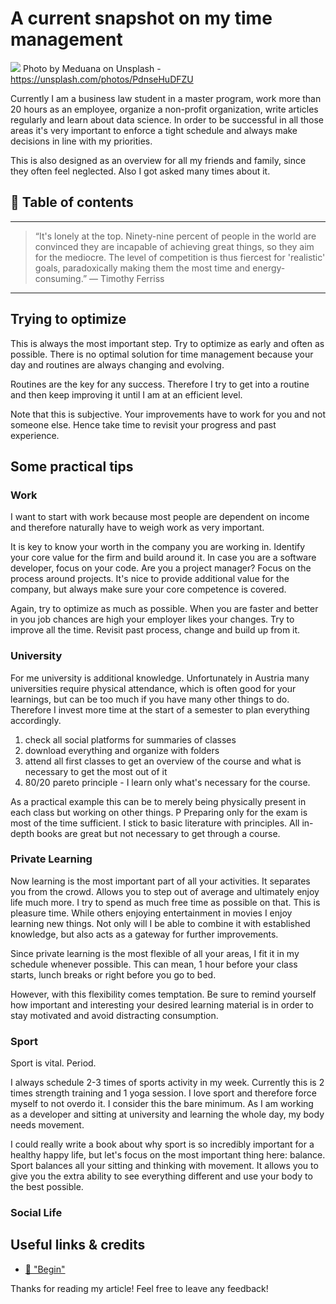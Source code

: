# A current snapshot on my time management
[<img src="https://images.unsplash.com/photo-1422360902398-0a91ff2c1a1f?dpr=1&auto=compress,format&fit=crop&w=1432&h=&q=80&cs=tinysrgb&crop=">](
https://unsplash.com/photos/PdnseHuDFZU)
Photo by Meduana on Unsplash - https://unsplash.com/photos/PdnseHuDFZU


Currently I am a business law student in a master program, work more than 20 hours as an employee, organize a non-profit organization, write articles regularly and learn about data science. In order to be successful in all those areas it's very important to enforce a tight schedule and always make decisions in line with my priorities. 

This is also designed as an overview for all my friends and family, since they often feel neglected. Also I got asked many times about it.

## 📄 Table of contents


---
>“It's lonely at the top. Ninety-nine percent of people in the world are convinced they are incapable of achieving great things, so they aim for the mediocre. The level of competition is thus fiercest for 'realistic' goals, paradoxically making them the most time and energy-consuming.” 
― Timothy Ferriss
---

## Trying to optimize

This is always the most important step. Try to optimize as early and often as possible. There is no optimal solution for time management because your day and routines are always changing and evolving.

Routines are the key for any success. Therefore I try to get into a routine and then keep improving it until I am at an efficient level. 

Note that this is subjective. Your improvements have to work for you and not someone else. Hence take time to revisit your progress and past experience.


## Some practical tips

### Work

I want to start with work because most people are dependent on income and therefore naturally have to weigh work as very important. 

It is key to know your worth in the company you are working in. Identify your core value for the firm and build around it. 
In case you are a software developer, focus on your code. Are you a project manager? Focus on the process around projects. It's nice to provide additional value for the company, but always make sure your core competence is covered.

Again, try to optimize as much as possible. When you are faster and better in you job chances are high your employer likes your changes. Try to improve all the time. Revisit past process, change and build up from it.

### University

For me university is additional knowledge. Unfortunately in Austria many universities require physical attendance, which is often good for your learnings, but can be too much if you have many other things to do. Therefore I invest more time at the start of a semester to plan everything accordingly.

1. check all social platforms for summaries of classes
1. download everything and organize with folders
1. attend all first classes to get an overview of the course and what is necessary to get the most out of it
1. 80/20 pareto principle - I learn only what's necessary for the course. 

As a practical example this can be to merely being physically present in each class but working on other things. P Preparing only for the exam is most of the time sufficient. I stick to basic literature with principles. All in-depth books are great but not necessary to get through a course.

### Private Learning

Now learning is the most important part of all your activities. It separates you from the crowd. Allows you to step out of average and ultimately enjoy life much more. I try to spend as much free time as possible on that. This is pleasure time. While others enjoying entertainment in movies I enjoy learning new things. Not only will I be able to combine it with established knowledge, but also acts as a gateway for further improvements.

Since private learning is the most flexible of all your areas, I fit it in my schedule whenever possible. This can mean, 1 hour before your class starts, lunch breaks or right before you go to bed. 

However, with this flexibility comes temptation. Be sure to remind yourself how important and interesting your desired learning material is in order to stay motivated and avoid distracting consumption.  

### Sport

Sport is vital. Period. 

I always schedule 2-3 times of sports activity in my week. Currently this is 2 times strength training and 1 yoga session. I love sport and therefore force myself to not overdo it. I consider this the bare minimum. As I am working as a developer and sitting at university and learning the whole day, my body needs movement. 

I could really write a book about why sport is so incredibly important for a healthy happy life, but let's focus on the most important thing here: balance. Sport balances all your sitting and thinking with movement. It allows you to give you the extra ability to see everything different and use your body to the best possible. 

### Social Life



## Useful links & credits
- [📄 "Begin"](afgafgadgads)



Thanks for reading my article! Feel free to leave any feedback! 


<!-- Written by Daniel Deutsch (deudan1010@gmail.com) -->
